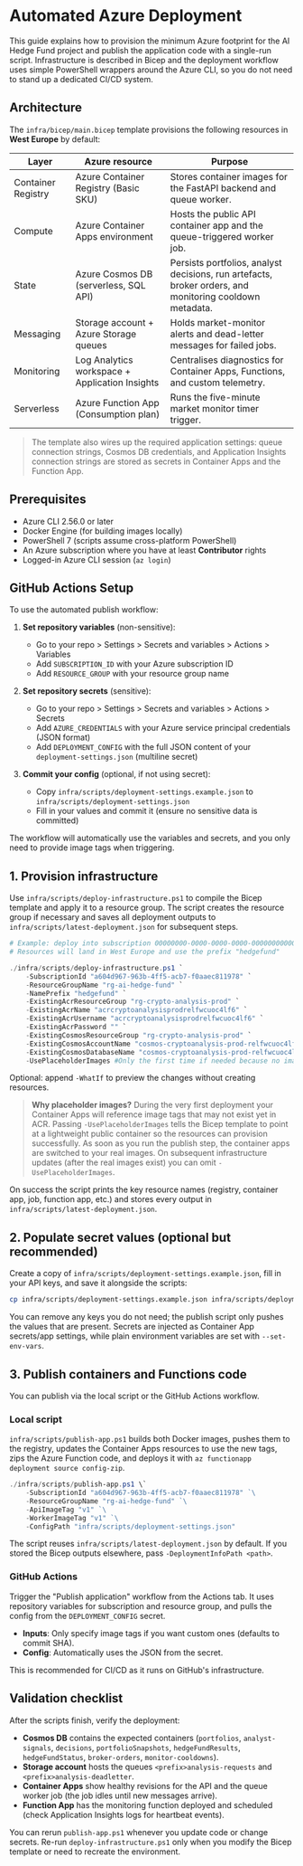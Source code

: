 # Automated Azure Deployment

This guide explains how to provision the minimum Azure footprint for the AI Hedge Fund project and publish the application code with a single-run script. Infrastructure is described in Bicep and the deployment workflow uses simple PowerShell wrappers around the Azure CLI, so you do not need to stand up a dedicated CI/CD system.

## Architecture

The `infra/bicep/main.bicep` template provisions the following resources in **West Europe** by default:

| Layer | Azure resource | Purpose |
| ----- | -------------- | ------- |
| Container Registry | Azure Container Registry (Basic SKU) | Stores container images for the FastAPI backend and queue worker. |
| Compute | Azure Container Apps environment | Hosts the public API container app and the queue-triggered worker job. |
| State | Azure Cosmos DB (serverless, SQL API) | Persists portfolios, analyst decisions, run artefacts, broker orders, and monitoring cooldown metadata. |
| Messaging | Storage account + Azure Storage queues | Holds market-monitor alerts and dead-letter messages for failed jobs. |
| Monitoring | Log Analytics workspace + Application Insights | Centralises diagnostics for Container Apps, Functions, and custom telemetry. |
| Serverless | Azure Function App (Consumption plan) | Runs the five-minute market monitor timer trigger. |

> The template also wires up the required application settings: queue connection strings, Cosmos DB credentials, and Application Insights connection strings are stored as secrets in Container Apps and the Function App.

## Prerequisites

- Azure CLI 2.56.0 or later
- Docker Engine (for building images locally)
- PowerShell 7 (scripts assume cross-platform PowerShell)
- An Azure subscription where you have at least **Contributor** rights
- Logged-in Azure CLI session (`az login`)

## GitHub Actions Setup

To use the automated publish workflow:

1. **Set repository variables** (non-sensitive):
   - Go to your repo > Settings > Secrets and variables > Actions > Variables
   - Add `SUBSCRIPTION_ID` with your Azure subscription ID
   - Add `RESOURCE_GROUP` with your resource group name

2. **Set repository secrets** (sensitive):
   - Go to your repo > Settings > Secrets and variables > Actions > Secrets
   - Add `AZURE_CREDENTIALS` with your Azure service principal credentials (JSON format)
   - Add `DEPLOYMENT_CONFIG` with the full JSON content of your `deployment-settings.json` (multiline secret)

3. **Commit your config** (optional, if not using secret):
   - Copy `infra/scripts/deployment-settings.example.json` to `infra/scripts/deployment-settings.json`
   - Fill in your values and commit it (ensure no sensitive data is committed)

The workflow will automatically use the variables and secrets, and you only need to provide image tags when triggering.

## 1. Provision infrastructure

Use `infra/scripts/deploy-infrastructure.ps1` to compile the Bicep template and apply it to a resource group. The script creates the resource group if necessary and saves all deployment outputs to `infra/scripts/latest-deployment.json` for subsequent steps.

```powershell
# Example: deploy into subscription 00000000-0000-0000-0000-000000000000
# Resources will land in West Europe and use the prefix "hedgefund"

./infra/scripts/deploy-infrastructure.ps1 `
    -SubscriptionId "a604d967-963b-4ff5-acb7-f0aaec811978" `
    -ResourceGroupName "rg-ai-hedge-fund" `
    -NamePrefix "hedgefund" `
    -ExistingAcrResourceGroup "rg-crypto-analysis-prod" `
    -ExistingAcrName "acrcryptoanalysisprodrelfwcuoc4lf6" `
    -ExistingAcrUsername "acrcryptoanalysisprodrelfwcuoc4lf6" `
    -ExistingAcrPassword "" `
    -ExistingCosmosResourceGroup "rg-crypto-analysis-prod" `
    -ExistingCosmosAccountName "cosmos-cryptoanalysis-prod-relfwcuoc4lf6" `
    -ExistingCosmosDatabaseName "cosmos-cryptoanalysis-prod-relfwcuoc4lf6" `
    -UsePlaceholderImages #Only the first time if needed because no image is present

```

Optional: append `-WhatIf` to preview the changes without creating resources.

> **Why placeholder images?** During the very first deployment your Container Apps will reference image tags that may not exist yet in ACR. Passing `-UsePlaceholderImages` tells the Bicep template to point at a lightweight public container so the resources can provision successfully. As soon as you run the publish step, the container apps are switched to your real images. On subsequent infrastructure updates (after the real images exist) you can omit `-UsePlaceholderImages`.

On success the script prints the key resource names (registry, container app, job, function app, etc.) and stores every output in `infra/scripts/latest-deployment.json`.

## 2. Populate secret values (optional but recommended)

Create a copy of `infra/scripts/deployment-settings.example.json`, fill in your API keys, and save it alongside the scripts:

```bash
cp infra/scripts/deployment-settings.example.json infra/scripts/deployment-settings.json
```

You can remove any keys you do not need; the publish script only pushes the values that are present. Secrets are injected as Container App secrets/app settings, while plain environment variables are set with `--set-env-vars`.

## 3. Publish containers and Functions code

You can publish via the local script or the GitHub Actions workflow.

### Local script

`infra/scripts/publish-app.ps1` builds both Docker images, pushes them to the registry, updates the Container Apps resources to use the new tags, zips the Azure Function code, and deploys it with `az functionapp deployment source config-zip`.

```powershell
./infra/scripts/publish-app.ps1 \`
    -SubscriptionId "a604d967-963b-4ff5-acb7-f0aaec811978" `\
    -ResourceGroupName "rg-ai-hedge-fund" `\
    -ApiImageTag "v1" `\
    -WorkerImageTag "v1" `\
    -ConfigPath "infra/scripts/deployment-settings.json"
```

The script reuses `infra/scripts/latest-deployment.json` by default. If you stored the Bicep outputs elsewhere, pass `-DeploymentInfoPath <path>`.

### GitHub Actions

Trigger the "Publish application" workflow from the Actions tab. It uses repository variables for subscription and resource group, and pulls the config from the `DEPLOYMENT_CONFIG` secret.

- **Inputs**: Only specify image tags if you want custom ones (defaults to commit SHA).
- **Config**: Automatically uses the JSON from the secret.

This is recommended for CI/CD as it runs on GitHub's infrastructure.

## Validation checklist

After the scripts finish, verify the deployment:

- **Cosmos DB** contains the expected containers (`portfolios`, `analyst-signals`, `decisions`, `portfolioSnapshots`, `hedgeFundResults`, `hedgeFundStatus`, `broker-orders`, `monitor-cooldowns`).
- **Storage account** hosts the queues `<prefix>analysis-requests` and `<prefix>analysis-deadletter`.
- **Container Apps** show healthy revisions for the API and the queue worker job (the job idles until new messages arrive).
- **Function App** has the monitoring function deployed and scheduled (check Application Insights logs for heartbeat events).

You can rerun `publish-app.ps1` whenever you update code or change secrets. Re-run `deploy-infrastructure.ps1` only when you modify the Bicep template or need to recreate the environment.

